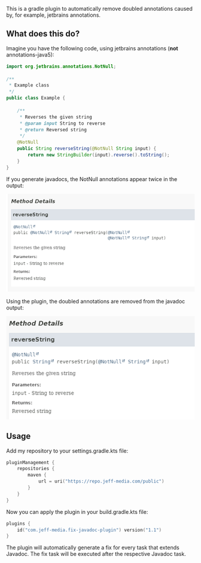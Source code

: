 This is a gradle plugin to automatically remove doubled annotations caused by, for example, jetbrains annotations.

## What does this do?

Imagine you have the following code, using jetbrains annotations (**not** annotations-java5):

```java
import org.jetbrains.annotations.NotNull;

/**
 * Example class
 */
public class Example {

    /**
     * Reverses the given string
     * @param input String to reverse
     * @return Reversed string
     */
    @NotNull
    public String reverseString(@NotNull String input) {
        return new StringBuilder(input).reverse().toString();
    }
}
```

If you generate javadocs, the NotNull annotations appear twice in the output:

![img.png](img/broken.png)

Using the plugin, the doubled annotations are removed from the javadoc output:

![img.png](img/fixed.png)

## Usage
Add my repository to your settings.gradle.kts file:
```kotlin
pluginManagement {
    repositories {
        maven {
            url = uri("https://repo.jeff-media.com/public")
        }
    }
}
```
Now you can apply the plugin in your build.gradle.kts file:
```kotlin
plugins {
    id("com.jeff-media.fix-javadoc-plugin") version("1.1")
}
```

The plugin will automatically generate a fix<taskName> for every task that extends Javadoc. The fix<taskName> task will be executed after the respective Javadoc task.